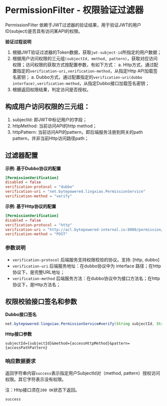 # PermissionFilter - 权限验证过滤器

PermissionFilter 依赖于JWT过滤器的验证结果，用于验证JWT的用户ID(subject)是否具有访问某API的权限。

**验证过程说明**

1. 根据JWT验证过滤器的Token数据，获取`jwt-subject-id`所指定的用户数据；
2. 根据用户访问权限的三元组`(subjectId, method, pattern)`，获取对应访问权限；访问权限的获取方式按配置参数，有如下方式：
    a. Http方式，通过配置指定的`verification-uri,verification-method`，从指定Http API加载签名密钥；
    a. Dubbo方式，通过配置指定的`verification-uri(dubbo interface),verification-method`，从指定Dubbo接口加载签名密钥；
3. 根据返回权限结果，判定访问是否授权。

## 构成用户访问权限的三元组：

1. subjectId: 即JWT中标记用户的字段；
2. httpMethod: 当前访问API的http method；
3. httpPattern: 当前访问API的pattern，即后端服务注册到网关的path pattern，并非当前Http访问路径path；

## 过滤器配置

**示例: 基于Dubbo协议的配置**

```toml
[PermissionVerification]
disabled = false
verification-protocol = "dubbo"
verification-uri = "net.bytepowered.lingxiao.PermissionService"
verification-method = "verify"
```

**示例: 基于Http协议的配置**

```toml
[PermissionVerification]
disabled = false
verification-protocol = "http"
verification-uri = "http://acl.bytepowered-internal.io:8080/permission/api"
verification-method = "POST"
```

### 参数说明

- `verification-protocol` 后端服务支持权限校验的协议。支持: \[http, dubbo\]
- `verification-uri` 后端服务地址：在dubbo协议中为 interface 路径；在http协议下，是完整URL地址；
- `verification-method` 后端服务方法：在dubbo协议中为接口方法名；在http协议下，是Http方法名；

## 权限校验接口签名和参数

**Dubbo接口签名**

```java
net.bytepowered.lingxiao.PermissionService#verify(String subjectId, String method, String pattern) String
```

**Http接口参数**

```text
subjectId={subjectId}&method={accessHttpMethod}&pattern={accessPathPattern}
```

### 响应数据要求

返回字符串内容`success`表示指定用户SubjectId对（method, pattern）授权访问权限。其它字符表示没有权限。

注：Http接口须在`200 OK`状态下返回。

```text
success
```


